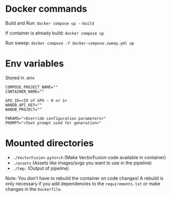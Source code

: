 # Docker commands

Build and Run: ```docker compose up --build```

If container is already build: ```docker compose up```

Run sweep: ```docker compose -f docker-compose.sweep.yml up```

# Env variables

Stored in .env

```dosini
COMPOSE_PROJECT_NAME=""
CONTAINER_NAME=""

GPU_ID=<ID of GPU - 0 or 1>
WANDB_API_KEY=""
WANDB_PROJECT=""

PARAMS="<Override configuration parameters>"
PROMPT="<Text prompt used for generation>"
```

# Mounted directories

- ```./VectorFusion-pytorch``` (Make VectorFusion code available in container)
- ```./assets``` (Assets like images/svgs you want to use in the pipeline)
- ```./tmp:``` (Output of pipeline)

Note: You don't have to rebuild the container on code changes! A rebuild is only necessary if you add dependencies to the ```requirements.txt``` or make changes in the ```Dockerfile```.